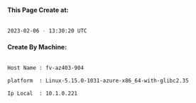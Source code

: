
   
#### This Page Create at:

```bash

2023-02-06 - 13:30:20 UTC

```

#### Create By Machine:

```bash

Host Name : fv-az403-904

platform  : Linux-5.15.0-1031-azure-x86_64-with-glibc2.35

Ip Local  : 10.1.0.221

```


